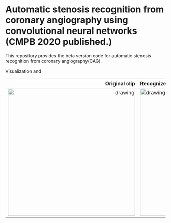 # Automatic stenosis recognition from coronary angiography using convolutional neural networks (CMPB 2020 published.)

This repository provides the beta version code for automatic stenosis recognition from coronary angiography(CAG).

Visualization
 and 

Original clip         |  Recognized stenosis clip
-------------------------:|:-------------------------
<img src="https://user-images.githubusercontent.com/47732974/152632085-58e07c15-0123-45ff-89e5-aeb1af41b170.gif" alt="drawing" width="400"/>  |  <img src="https://user-images.githubusercontent.com/47732974/152632097-de7c6859-14dd-477e-be6b-4942efe8136c.gif" alt="drawing" width="400"/>



